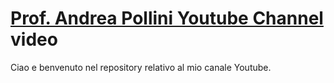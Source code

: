 # [Prof. Andrea Pollini Youtube Channel](http://bit.ly/AndreaPolliniYT) video

Ciao e benvenuto nel repository relativo al mio canale Youtube.